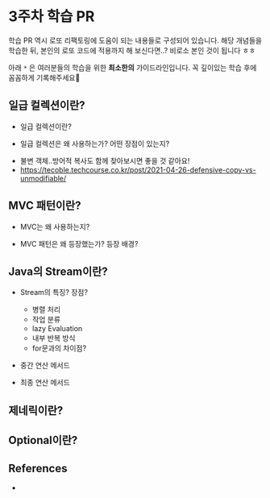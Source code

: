 # 3주차 학습 PR
학습 PR 역시 로또 리팩토링에 도움이 되는 내용들로 구성되어 있습니다.
해당 개념들을 학습한 뒤, 본인의 로또 코드에 적용까지 해 보신다면..? 비로소 본인 것이 됩니다 ㅎㅎ

아래 `*` 은 여러분들의 학습을 위한 **최소한의** 가이드라인입니다.
꼭 깊이있는 학습 후에 꼼꼼하게 기록해주세요💯

## 일급 컬렉션이란?

* 일급 컬렉션이란?

* 일급 컬렉션은 왜 사용하는가? 어떤 장점이 있는지?

+ 불변 객체..방어적 복사도 함께 찾아보시면 좋을 것 같아요!
+ https://tecoble.techcourse.co.kr/post/2021-04-26-defensive-copy-vs-unmodifiable/

## MVC 패턴이란?
<!-- 스프링 MVC 제외하고, 일반적인 MVC에 대해 학습해주세요! -->

* MVC는 왜 사용하는지?

* MVC 패턴은 왜 등장했는가? 등장 배경?

## Java의 Stream이란?

* Stream의 특징? 장점?
  * 병렬 처리
  * 작업 분류
  * lazy Evaluation
  * 내부 반복 방식
  * for문과의 차이점?

* 중간 연산 메서드

* 최종 연산 메서드

## 제네릭이란?


## Optional이란?


## References
<!--학습하시면서 도움이 되었던 참고자료 링크를 기록해주세요!-->
* 